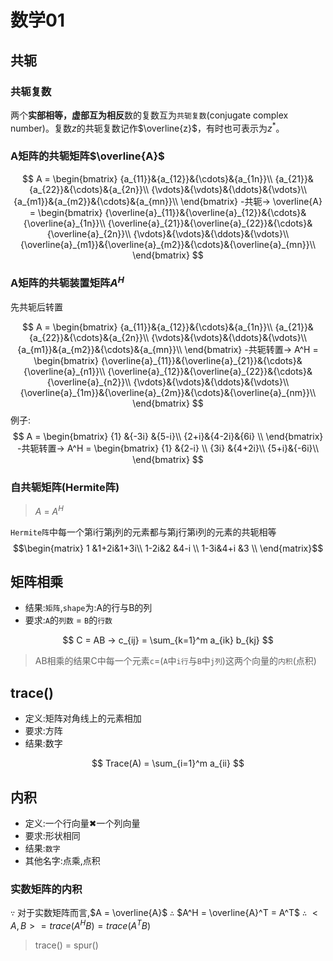 # 数学01

## 共轭

### 共轭复数

两个**实部相等，虚部互为相反**数的复数互为`共轭复数`(conjugate complex number)。复数$z$的共轭复数记作$\overline{z}$，有时也可表示为$z^*$。

### A矩阵的共轭矩阵$\overline{A}$

$$
A = \begin{bmatrix}
        {a_{11}}&{a_{12}}&{\cdots}&{a_{1n}}\\
        {a_{21}}&{a_{22}}&{\cdots}&{a_{2n}}\\
        {\vdots}&{\vdots}&{\ddots}&{\vdots}\\
        {a_{m1}}&{a_{m2}}&{\cdots}&{a_{mn}}\\
\end{bmatrix}
-共轭→
\overline{A} = \begin{bmatrix}
        {\overline{a}_{11}}&{\overline{a}_{12}}&{\cdots}&{\overline{a}_{1n}}\\
        {\overline{a}_{21}}&{\overline{a}_{22}}&{\cdots}&{\overline{a}_{2n}}\\
        {\vdots}&{\vdots}&{\ddots}&{\vdots}\\
        {\overline{a}_{m1}}&{\overline{a}_{m2}}&{\cdots}&{\overline{a}_{mn}}\\
\end{bmatrix}
$$

### A矩阵的共轭装置矩阵$A^H$

先共轭后转置

$$
A = \begin{bmatrix}
        {a_{11}}&{a_{12}}&{\cdots}&{a_{1n}}\\
        {a_{21}}&{a_{22}}&{\cdots}&{a_{2n}}\\
        {\vdots}&{\vdots}&{\ddots}&{\vdots}\\
        {a_{m1}}&{a_{m2}}&{\cdots}&{a_{mn}}\\
\end{bmatrix}
-共轭转置→
A^H = \begin{bmatrix}
        {\overline{a}_{11}}&{\overline{a}_{21}}&{\cdots}&{\overline{a}_{n1}}\\
        {\overline{a}_{12}}&{\overline{a}_{22}}&{\cdots}&{\overline{a}_{n2}}\\
        {\vdots}&{\vdots}&{\ddots}&{\vdots}\\
        {\overline{a}_{1m}}&{\overline{a}_{2m}}&{\cdots}&{\overline{a}_{nm}}\\
\end{bmatrix}
$$
例子:
$$
A = \begin{bmatrix}
        {1}  &{-3i} &{5-i}\\
        {2+i}&{4-2i}&{6i} \\
\end{bmatrix}
-共轭转置→
A^H = \begin{bmatrix}
        {1}  &{2-i} \\
        {3i} &{4+2i}\\
        {5+i}&{-6i}\\
\end{bmatrix}
$$

### 自共轭矩阵(Hermite阵)

> $A$ = $A^H$

`Hermite阵`中每一个第i行第j列的元素都与第j行第i列的元素的共轭相等
$$\begin{matrix}
1   &1+2i&1+3i\\
1-2i&2   &4-i \\
1-3i&4+i &3   \\
\end{matrix}$$

## 矩阵相乘

- 结果:`矩阵`,`shape`为:A的行与B的列
- 要求:`A`的`列数` = `B`的`行数`

$$
C = AB → c_{ij} = \sum_{k=1}^m a_{ik} b_{kj}
$$
> AB相乘的结果C中每一个元素`c`=(`A`中`i行`与`B`中`j列`)这两个向量的`内积`(点积)

## trace()

- 定义:矩阵对角线上的元素相加
- 要求:方阵
- 结果:数字

$$
Trace(A) = \sum_{i=1}^m a_{ii}
$$

## 内积

- 定义:一个行向量✖一个列向量
- 要求:形状相同
- 结果:`数字`
- 其他名字:点乘,点积

### 实数矩阵的内积

`∵` 对于实数矩阵而言,$A = \overline{A}$
`∴` $A^H = \overline{A}^T = A^T$
`∴` $<A,B> = trace(A^HB) = trace(A^TB)$

> trace() = spur()

